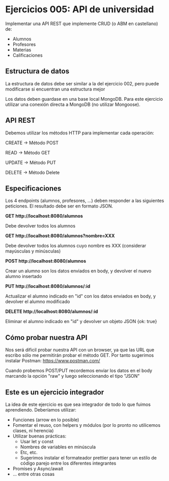 # Ejercicios 005: API de universidad

Implementar una API REST que implemente CRUD (o ABM en castellano) de:

- Alumnos
- Profesores
- Materias
- Calificaciones

## Estructura de datos

La estructura de datos debe ser similar a la del ejercicio 002, pero puede modificarse si encuentran una estructura mejor

Los datos deben guardase en una base local MongoDB. Para este ejercicio utilizar una conexión directa a MongoDB (no utilizar Mongoose).

## API REST

Debemos utilizar los métodos HTTP para implementar cada operación:

CREATE -> Método POST

READ -> Método GET

UPDATE -> Método PUT

DELETE -> Método Delete

## Especificaciones

Los 4 endpoints (alumnos, profesores, ...) deben responder a las siguientes peticiones. El resultado debe ser en formato JSON.

**GET http://localhost:8080/alumnos**

Debe devolver todos los alumnos

**GET http://localhost:8080/alumnos?nombre=XXX**

Debe devolver todos los alumnos cuyo nombre es XXX (considerar mayúsculas y minúsculas)

**POST http://localhost:8080/alumnos**

Crear un alumno son los datos enviados en body, y devolver el nuevo alumno insertado

**PUT http://localhost:8080/alumnos/:id**

Actualizar el alumno indicado en "id" con los datos enviados en body, y devolver el alumno modificado

**DELETE http://localhost:8080/alumnos/:id**

Eliminar el alumno indicado en "id" y devolver un objeto JSON {ok: true}

## Cómo probar nuestra API

Nos será dificil probar nuestra API con un browser, ya que las URL que escribo sólo me permitirán probar el método GET.
Por tanto sugerimos instalar Postman: https://www.postman.com/

Cuando probemos POST/PUT recordemos enviar los datos en el body marcando la opción "raw" y luego seleccionando el tipo "JSON"

## Este es un ejercicio integrador

La idea de este ejercicio es que sea integrador de todo lo que fuimos aprendiendo. Deberíamos utilizar:

- Funciones (arrow en lo posible)
- Fomentar el reuso, con helpers y módulos (por lo pronto no utilicemos clases, ni herencia)
- Utilizar buenas prácticas:
  - Usar let y const
  - Nombres de variables en minúscula
  - Etc, etc.
  - Sugerimos instalar el formateador prettier para tener un estilo de código parejo entre los diferentes integrantes
- Promises y Async/await
- ... entre otras cosas
